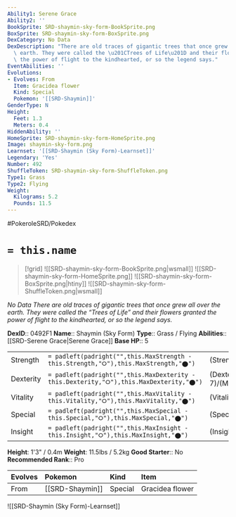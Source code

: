```yaml
---
Ability1: Serene Grace
Ability2: ''
BookSprite: SRD-shaymin-sky-form-BookSprite.png
BoxSprite: SRD-shaymin-sky-form-BoxSprite.png
DexCategory: No Data
DexDescription: "There are old traces of gigantic trees that once grew all over the\
  \ earth. They were called the \u201CTrees of Life\u201D and their flowers granted\
  \ the power of flight to the kindhearted, or so the legend says."
EventAbilities: ''
Evolutions:
- Evolves: From
  Item: Gracidea flower
  Kind: Special
  Pokemon: '[[SRD-Shaymin]]'
GenderType: N
Height:
  Feet: 1.3
  Meters: 0.4
HiddenAbility: ''
HomeSprite: SRD-shaymin-sky-form-HomeSprite.png
Image: shaymin-sky-form.png
Learnset: '[[SRD-Shaymin (Sky Form)-Learnset]]'
Legendary: 'Yes'
Number: 492
ShuffleToken: SRD-shaymin-sky-form-ShuffleToken.png
Type1: Grass
Type2: Flying
Weight:
  Kilograms: 5.2
  Pounds: 11.5
---
```


#PokeroleSRD/Pokedex

# `= this.name`

> [!grid]
> ![[SRD-shaymin-sky-form-BookSprite.png|wsmall]]
> ![[SRD-shaymin-sky-form-HomeSprite.png]]
> ![[SRD-shaymin-sky-form-BoxSprite.png|htiny]]
> ![[SRD-shaymin-sky-form-ShuffleToken.png|wsmall]]


*No Data*
*There are old traces of gigantic trees that once grew all over the earth. They were called the “Trees of Life” and their flowers granted the power of flight to the kindhearted, or so the legend says.*

**DexID**:: 0492F1
**Name**:: Shaymin (Sky Form)
**Type**:: Grass / Flying
**Abilities**:: [[SRD-Serene Grace|Serene Grace]]
**Base HP**:: 5

|           |                                                                                        |                                          |
| --------- | -------------------------------------------------------------------------------------- | ---------------------------------------- |
| Strength  | `= padleft(padright("",this.MaxStrength - this.Strength,"⭘"),this.MaxStrength,"⬤")`    | (Strength::6)/(MaxStrength::6)   |
| Dexterity | `= padleft(padright("",this.MaxDexterity - this.Dexterity,"⭘"),this.MaxDexterity,"⬤")` | (Dexterity:: 7)/(MaxDexterity::7) |
| Vitality  | `= padleft(padright("",this.MaxVitality - this.Vitality,"⭘"),this.MaxVitality,"⬤")`    | (Vitality::5)/(MaxVitality::5)   |
| Special   | `= padleft(padright("",this.MaxSpecial - this.Special,"⭘"),this.MaxSpecial,"⬤")`       | (Special::7)/(MaxSpecial::7)     |
| Insight   | `= padleft(padright("",this.MaxInsight - this.Insight,"⭘"),this.MaxInsight,"⬤")`       | (Insight::5)/(MaxInsight::5)     |

**Height**: 1'3" / 0.4m
**Weight**: 11.5lbs / 5.2kg
**Good Starter**:: No
**Recommended Rank**:: Pro

| Evolves   | Pokemon         | Kind    | Item            |
|:----------|:----------------|:--------|:----------------|
| From      | [[SRD-Shaymin]] | Special | Gracidea flower |

![[SRD-Shaymin (Sky Form)-Learnset]]